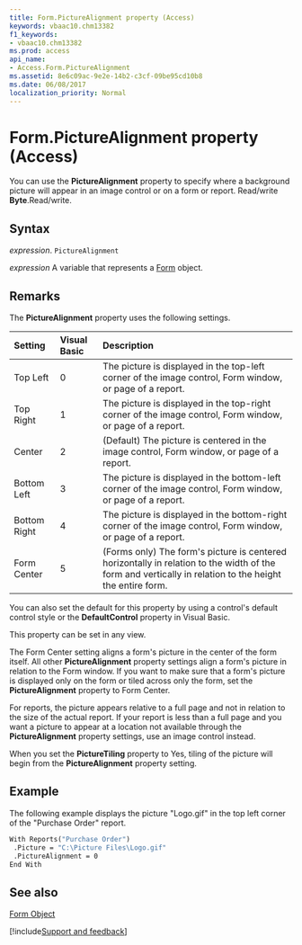 ```yaml
---
title: Form.PictureAlignment property (Access)
keywords: vbaac10.chm13382
f1_keywords:
- vbaac10.chm13382
ms.prod: access
api_name:
- Access.Form.PictureAlignment
ms.assetid: 8e6c09ac-9e2e-14b2-c3cf-09be95cd10b8
ms.date: 06/08/2017
localization_priority: Normal
---
```



# Form.PictureAlignment property (Access)

You can use the  **PictureAlignment** property to specify where a background picture will appear in an image control or on a form or report. Read/write **Byte**.Read/write.


## Syntax

_expression_. `PictureAlignment`

_expression_ A variable that represents a [Form](Access.Form.md) object.


## Remarks

The  **PictureAlignment** property uses the following settings.



|**Setting**|**Visual Basic**|**Description**|
|:-----|:-----|:-----|
|Top Left|0|The picture is displayed in the top-left corner of the image control, Form window, or page of a report.|
|Top Right|1|The picture is displayed in the top-right corner of the image control, Form window, or page of a report.|
|Center|2|(Default) The picture is centered in the image control, Form window, or page of a report.|
|Bottom Left|3|The picture is displayed in the bottom-left corner of the image control, Form window, or page of a report.|
|Bottom Right|4|The picture is displayed in the bottom-right corner of the image control, Form window, or page of a report.|
|Form Center|5|(Forms only) The form's picture is centered horizontally in relation to the width of the form and vertically in relation to the height the entire form.|

You can also set the default for this property by using a control's default control style or the  **DefaultControl** property in Visual Basic.

This property can be set in any view.

The Form Center setting aligns a form's picture in the center of the form itself. All other  **PictureAlignment** property settings align a form's picture in relation to the Form window. If you want to make sure that a form's picture is displayed only on the form or tiled across only the form, set the **PictureAlignment** property to Form Center.

For reports, the picture appears relative to a full page and not in relation to the size of the actual report. If your report is less than a full page and you want a picture to appear at a location not available through the  **PictureAlignment** property settings, use an image control instead.

When you set the  **PictureTiling** property to Yes, tiling of the picture will begin from the **PictureAlignment** property setting.


## Example

The following example displays the picture "Logo.gif" in the top left corner of the "Purchase Order" report.


```vb
With Reports("Purchase Order") 
 .Picture = "C:\Picture Files\Logo.gif" 
 .PictureAlignment = 0 
End With
```


## See also


[Form Object](Access.Form.md)

[!include[Support and feedback](~/includes/feedback-boilerplate.md)]